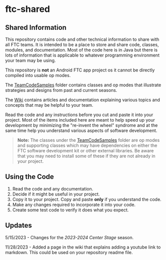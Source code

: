 # ftc-shared

## Shared Information

This repository contains code and other technical information to share
with all FTC teams. It is intended to be a place to store and share
code, classes, modules, and documentation. Most of the code here is in Java but there is lots of information that is applicable to whatever  programming environment your team may be using.

This repository is **not** an Android FTC app project os it cannot be directly compiled into usable op modes.

The [TeamCodeSamples](TeamCodeSamples) folder contains classes and op
modes that illustrate strategies and designs from past and current
seasons.

The [Wiki](../../wiki) contains articles and documentation explaining
various topics and concepts that may be helpful to your team.

Read the code and any instructions before you cut and paste it into your
project. Most of the items included here are meant to help speed up your
development by minimizing the "re-invent the wheel" syndrome and at the
same time help you understand various aspects of software
development.

> **Note:** The classes under the [TeamCodeSamples](TeamCodeSamples)
> folder are op modes and supporting classes which may have dependencies
> on either the FTC software development kit or other external
> libraries. Be aware that you may need to install some of these if they
> are not already in your project.

## Using the Code

1. Read the code and any documentation.
2. Decide if it might be useful in your project.
3. Copy it to your project. Copy and paste **only** if you understand
   the code.
4. Make any changes required to incorporate it into your code.
5. Create some test code to verify it does what you expect.

## Updates

5/15/2023 - Changes for the *2023-2024 Center Stage* season.

11/28/2023 - Added a page in the wiki that explains adding a youtube link
 to markdown. This could be used on your repository readme file.
